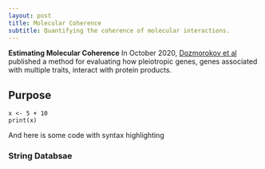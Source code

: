 ```yaml
---
layout: post
title: Molecular Coherence
subtitle: Quantifying the coherence of molecular interactions. 
---
```


**Estimating Molecular Coherence**
In October 2020, [Dozmorokov et al](https://bmcbioinformatics.biomedcentral.com/articles/10.1186/s12859-020-03821-x#Abs1) published a method for evaluating how pleiotropic genes, genes associated with multiple traits, interact with protein products. 


## Purpose


~~~
x <- 5 + 10
print(x)
~~~

And here is some code with syntax highlighting

### String Databsae
